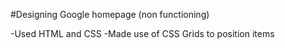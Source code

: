 #Designing Google homepage (non functioning)

-Used HTML and CSS 
-Made use of CSS Grids to position items
